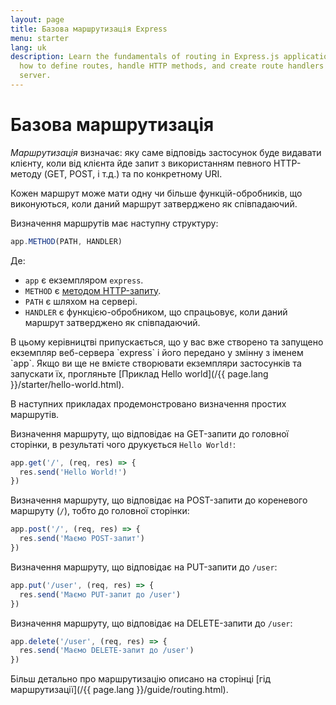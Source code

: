```yaml
---
layout: page
title: Базова маршрутизація Express
menu: starter
lang: uk
description: Learn the fundamentals of routing in Express.js applications, including
  how to define routes, handle HTTP methods, and create route handlers for your web
  server.
---
```


# Базова маршрутизація

_Маршрутизація_ визначає: яку саме відповідь застосунок буде видавати клієнту,
коли від клієнта йде запит з використанням певного HTTP-методу (GET, POST, і т.д.) та по конкретному URI.

Кожен маршрут може мати одну чи більше функцій-обробників, що виконуються, коли даний маршрут затверджено як співпадаючий.

Визначення маршрутів має наступну структуру:
```js
app.METHOD(PATH, HANDLER)
```

Де:

- `app` є екземпляром `express`.
- `METHOD` є [методом HTTP-запиту](https://uk.wikipedia.org/wiki/HTTP).
- `PATH` є шляхом на сервері.
- `HANDLER` є функцією-обробником, що спрацьовує, коли даний маршрут затверджено як співпадаючий.

<div class="doc-box doc-notice" markdown="1">
В цьому керівництві припускається, що у вас вже створено та запущено екземпляр веб-сервера `express` і його передано у змінну з іменем `app`.
Якщо ви ще не вмієте створювати екземпляри застосунків та запускати їх, прогляньте [Приклад Hello world](/{{ page.lang }}/starter/hello-world.html).
</div>

В наступних прикладах продемонстровано визначення простих маршрутів.

Визначення маршруту, що відповідає на GET-запити до головної сторінки, в результаті чого друкується `Hello World!`:

```js
app.get('/', (req, res) => {
  res.send('Hello World!')
})
```

Визначення маршруту, що відповідає на POST-запити до кореневого маршруту (`/`), тобто до головної сторінки:

```js
app.post('/', (req, res) => {
  res.send('Маємо POST-запит')
})
```

Визначення маршруту, що відповідає на PUT-запити до `/user`:

```js
app.put('/user', (req, res) => {
  res.send('Маємо PUT-запит до /user')
})
```

Визначення маршруту, що відповідає на DELETE-запити до `/user`:

```js
app.delete('/user', (req, res) => {
  res.send('Маємо DELETE-запит до /user')
})
```

Більш детально про маршрутизацію описано на сторінці [гід маршрутизації](/{{ page.lang }}/guide/routing.html).
